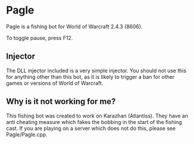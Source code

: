 # Pagle
Pagle is a fishing bot for World of Warcraft 2.4.3 (8606).

To toggle pause, press F12.

## Injector
The DLL injector included is a very simple injector. You should not use this for anything other than this bot, as it is likely to trigger a ban for other games or versions of World of Warcraft.

## Why is it not working for me?
This fishing bot was created to work on Karazhan (Atlantiss). They have an anti cheating measure which fakes the bobbing in the start of the fishing cast. If you are playing on a server which does not do this, please see Pagle/Pagle.cpp.
